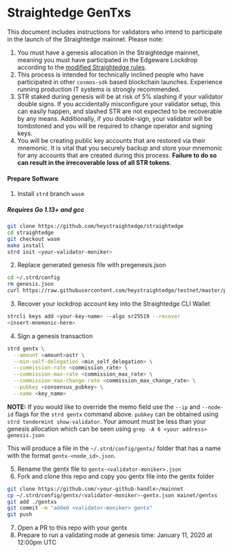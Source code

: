 # Straightedge GenTxs

This document includes instructions for validators who intend to participate in the launch of the Straightedge mainnet. Please note:

1. You must have a genesis allocation in the Straightedge mainnet, meaning you must have participated in the Edgeware Lockdrop according to the [modified Straightedge rules](https://medium.com/straightedge/on-the-straightedge-genesis-block-d073e78b9b02).
1. This process is intended for technically inclined people who have participated in other `cosmos-sdk` based blockchain launches. Experience running production IT systems is strongly recommended.
2. STR staked during genesis will be at risk of 5% slashing if your validator double signs. If you accidentally misconfigure your validator setup, this can easily happen, and slashed STR are not expected to be recoverable by any means. Additionally, if you double-sign, your validator will be tombstoned and you will be required to change operator and signing keys.
3. You will be creating public key accounts that are restored via their mnemonic. It is vital that you securely backup and store your mnemonic for any accounts that are created during this process. **Failure to do so can result in the irrecoverable loss of all STR tokens**.

#### Prepare Software

1. Install `strd` branch `wasm`

##### Requires Go 1.13+ and gcc

```sh
git clone https://github.com/heystraightedge/straightedge
cd straightedge
git checkout wasm
make install
strd init <your-validator-moniker>
```

2. Replace generated genesis file with pregenesis.json

```sh
cd ~/.strd/config
rm genesis.json
curl https://raw.githubusercontent.com/heystraightedge/testnet/master/pregenesis.json -o genesis.json
```

3. Recover your lockdrop account key into the Straightedge CLI Wallet

```sh
strcli keys add <your-key-name> --algo sr25519 --recover
<insert-mnemonic-here>
```

4. Sign a genesis transaction

```sh
strd gentx \
  --amount <amount>astr \
  --min-self-delegation <min_self_delegation> \
  --commission-rate <commission_rate> \
  --commission-max-rate <commission_max_rate> \
  --commission-max-change-rate <commission_max_change_rate> \
  --pubkey <consensus_pubkey> \
  --name <key_name>
```

**NOTE:**  If you would like to override the memo field use the `--ip` and `--node-id` flags for the `strd gentx` command above. `pubkey` can be obtained using `strd tendermint show-validator`.  Your amount must be less than your genesis allocation which can be seen using `grep -A 6 <your address> genesis.json`

This will produce a file in the `~/.strd/config/gentx/` folder that has a name with the format `gentx-<node_id>.json`.

5. Rename the gentx file to `gentx-<validator-moniker>.json`
6. Fork and clone this repo and copy you gentx file into the gentx folder
  
```sh
git clone https://github.com/<your-github-handle>/mainnet
cp ~/.strd/config/gentx/<validator-moniker>-gentx.json mainet/gentxs
git add ./gentxs
git commit -m "added <validator-moniker> gentx"
git push
```

7. Open a PR to this repo with your gentx
8. Prepare to run a validating node at genesis time:  January 11, 2020 at 12:00pm UTC
